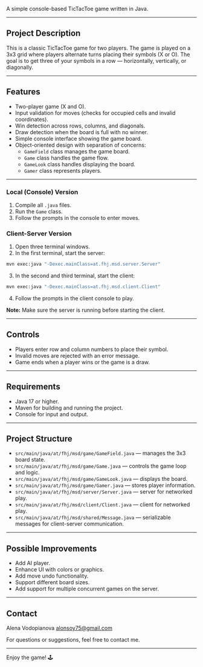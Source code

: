 
A simple console-based TicTacToe game written in Java.

---

## Project Description

This is a classic TicTacToe game for two players. The game is played on a 3x3 grid where players alternate turns placing their symbols (X or O). The goal is to get three of your symbols in a row — horizontally, vertically, or diagonally.

---

## Features

- Two-player game (X and O).
- Input validation for moves (checks for occupied cells and invalid coordinates).
- Win detection across rows, columns, and diagonals.
- Draw detection when the board is full with no winner.
- Simple console interface showing the game board.
- Object-oriented design with separation of concerns:
  - `GameField` class manages the game board.
  - `Game` class handles the game flow.
  - `GameLook` class handles displaying the board.
  - `Gamer` class represents players.

---

### Local (Console) Version

1. Compile all `.java` files.
2. Run the `Game` class.
3. Follow the prompts in the console to enter moves.

### Client-Server Version

1. Open three terminal windows.
2. In the first terminal, start the server:


```bash
mvn exec:java "-Dexec.mainClass=at.fhj.msd.server.Server"
```

3. In the second and third terminal, start the client:

```bash
mvn exec:java "-Dexec.mainClass=at.fhj.msd.client.Client"
```

4. Follow the prompts in the client console to play.

**Note:** Make sure the server is running before starting the client.

---
## Controls

- Players enter row and column numbers to place their symbol.
- Invalid moves are rejected with an error message.
- Game ends when a player wins or the game is a draw.

---

## Requirements

- Java 17 or higher.
- Maven for building and running the project.
- Console for input and output.

---

## Project Structure

- `src/main/java/at/fhj/msd/game/GameField.java` — manages the 3x3 board state.
- `src/main/java/at/fhj/msd/game/Game.java` — controls the game loop and logic.
- `src/main/java/at/fhj/msd/game/GameLook.java` — displays the board.
- `src/main/java/at/fhj/msd/game/Gamer.java` — stores player information.
- `src/main/java/at/fhj/msd/server/Server.java` — server for networked play.
- `src/main/java/at/fhj/msd/client/Client.java` — client for networked play.
- `src/main/java/at/fhj/msd/shared/Message.java` — serializable messages for client-server communication.

---

## Possible Improvements

- Add AI player.
- Enhance UI with colors or graphics.
- Add move undo functionality.
- Support different board sizes.
- Add support for multiple concurrent games on the server.

---

## Contact

Alena Vodopianova
alonsoy75@gmail.com

For questions or suggestions, feel free to contact me.

---

Enjoy the game! 🕹️
